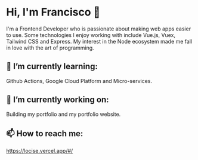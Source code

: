 # Hi, I'm Francisco 👋

I'm a Frontend Developer who is passionate about making web apps easier to use. Some technologies I enjoy working with include Vue.js, Vuex, Tailwind CSS and Express. My interest in the Node ecosystem made me fall in love with the art of programming.


## 🌱 I’m currently learning:

Github Actions, Google Cloud Platform and Micro-services.

## 🔭 I’m currently working on:

Building my portfolio and my portfolio website.

## 📫 How to reach me:

https://locise.vercel.app/#/
